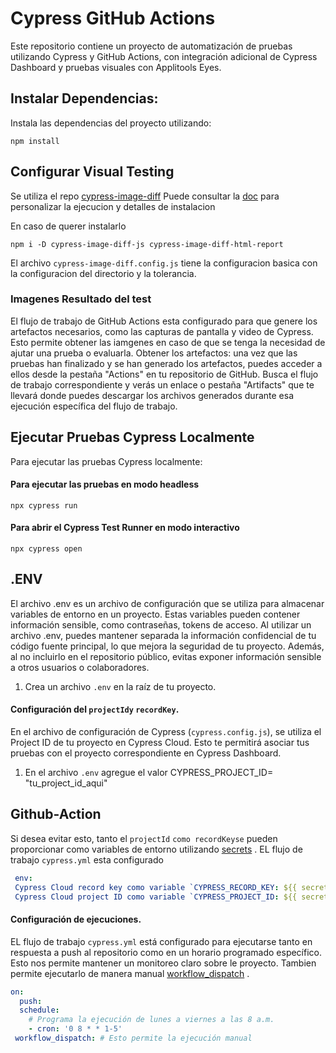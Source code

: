 ﻿# Cypress GitHub Actions
Este repositorio contiene un proyecto de automatización de pruebas utilizando Cypress y GitHub Actions, con integración adicional de Cypress Dashboard y pruebas visuales con Applitools Eyes.

## Instalar Dependencias:
Instala las dependencias del proyecto utilizando:
```
npm install
```
## Configurar Visual Testing
Se utiliza el repo  [cypress-image-diff](https://github.com/uktrade/cypress-image-diff/tree/main)
Puede consultar la [doc]([https://github.com/uktrade/cypress-image-diff/tree/main](https://cypress.visual-image-diff.dev/)) para personalizar la ejecucion y detalles de instalacion 

En caso de querer instalarlo
```
npm i -D cypress-image-diff-js cypress-image-diff-html-report
```
El archivo `cypress-image-diff.config.js` tiene la configuracion basica con la configuracion del directorio y la tolerancia.

### Imagenes Resultado del test
El flujo de trabajo de GitHub Actions esta configurado para que genere los artefactos necesarios, como las capturas de pantalla y video de Cypress. Esto permite obtener las iamgenes en caso de que se tenga la necesidad de ajutar una prueba o evaluarla.
Obtener los artefactos: una vez que las pruebas han finalizado y se han generado los artefactos, puedes acceder a ellos desde la pestaña "Actions" en tu repositorio de GitHub. Busca el flujo de trabajo correspondiente y verás un enlace o pestaña "Artifacts" que te llevará donde puedes descargar  los archivos generados durante esa ejecución específica del flujo de trabajo.


## Ejecutar Pruebas Cypress Localmente

Para ejecutar las pruebas Cypress localmente:

#### Para ejecutar las pruebas en modo headless
```
npx cypress run
```
#### Para abrir el Cypress Test Runner en modo interactivo
```
npx cypress open
```

## .ENV
El archivo .env es un archivo de configuración que se utiliza para almacenar variables de entorno en un proyecto. Estas variables pueden contener información sensible, como contraseñas, tokens de acceso.
Al utilizar un archivo .env, puedes mantener separada la información confidencial de tu código fuente principal, lo que mejora la seguridad de tu proyecto. Además, al no incluirlo en el repositorio público, evitas exponer información sensible a otros usuarios o colaboradores.

1. Crea un archivo `.env` en la raíz de tu proyecto.

#### Configuración del `projectIdy` `recordKey`.
En el archivo de configuración de Cypress (`cypress.config.js`), se utiliza el Project ID de tu proyecto en Cypress Cloud. Esto te permitirá asociar tus pruebas con el proyecto correspondiente en Cypress Dashboard.

1. En el archivo `.env` agregue el valor CYPRESS_PROJECT_ID= "tu_project_id_aqui"

## Github-Action
Si desea evitar esto, tanto el `projectId` `como recordKeyse` pueden proporcionar como variables de entorno utilizando [secrets](https://docs.github.com/en/actions/security-guides/using-secrets-in-github-actions) .
EL flujo de trabajo `cypress.yml` esta configurado
```yaml
 env:
 Cypress Cloud record key como variable `CYPRESS_RECORD_KEY: ${{ secrets.CYPRESS_RECORD_KEY }}
 Cypress Cloud project ID como variable `CYPRESS_PROJECT_ID: ${{ secrets.PROJECT_ID }}
```

#### Configuración de ejecuciones.
EL flujo de trabajo `cypress.yml` está configurado para ejecutarse tanto en respuesta a push al repositorio como en un horario programado específico. Esto nos permite mantener un monitoreo claro sobre le proyecto.
Tambien permite ejecutarlo de manera manual [workflow_dispatch](https://docs.github.com/en/actions/using-workflows/events-that-trigger-workflows#workflow_dispatch) .
```yaml
on:
  push:
  schedule:
    # Programa la ejecución de lunes a viernes a las 8 a.m.
    - cron: '0 8 * * 1-5'
 workflow_dispatch: # Esto permite la ejecución manual
```
